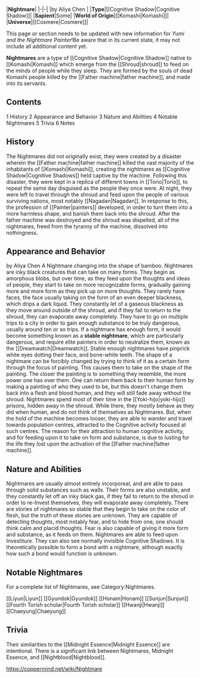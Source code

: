 |**Nightmare**|
|-|-|
|by  Aliya Chen |
|**Type**|[[Cognitive Shadow\|Cognitive Shadow]]|
|**Sapient**|Some|
|**World of Origin**|[[Komashi\|Komashi]]|
|**Universe**|[[Cosmere\|Cosmere]]|

This page or section needs to be updated with new information for *Yumi and the Nightmare Painter*!Be aware that in its current state, it may not include all additional content yet.

**Nightmares** are a type of [[Cognitive Shadow\|Cognitive Shadow]] native to [[Komashi\|Komashi]] which emerge from the [[Shroud\|shroud]] to feed on the minds of people while they sleep. They are formed by the souls of dead Komashi people killed by the [[Father machine\|father machine]], and made into its servants.

## Contents

1 History
2 Appearance and Behavior
3 Nature and Abilities
4 Notable Nightmares
5 Trivia
6 Notes


## History
The Nightmares did not originally exist, they were created by a disaster wherein the [[Father machine\|father machine]] killed the vast majority of the inhabitants of [[Komashi\|Komashi]], creating the nightmares as [[Cognitive Shadow\|Cognitive Shadows]] held captive by the machine.
Following this disaster, they were kept in a replica of different towns in [[Torio\|Torio]], to repeat the same day disguised as the people they once were. At night, they were left to travel through the shroud and feed upon the people of various surviving nations, most notably [[Nagadan\|Nagadan]]. In response to this, the profession of [[Painter\|painters]] developed, in order to turn them into a more harmless shape, and banish them back into the shroud.
After the father machine was destroyed and the shroud was dispelled, all of the nightmares, freed from the tyranny of the machine, dissolved into nothingness.

## Appearance and Behavior
 by  Aliya Chen  A Nightmare changing into the shape of bamboo.
Nightmares are inky black creatures that can take on many forms. They begin as amorphous blobs, but over time, as they feed upon the thoughts and ideas of people, they start to take on more recognizable forms, gradually gaining more and more form as they pick up on more thoughts. They rarely have faces, the face usually taking on the form of an even deeper blackness, which drips a dark liquid. They constantly let of a gaseous blackness as they move around outside of the shroud, and if they fail to return to the shroud, they can evaporate away completely.
They have to go on multiple trips to a city in order to gain enough substance to be truly dangerous, usually around ten or so trips. If a nightmare has enough form, it would become something known as a **stable nightmare**, which are particularly dangerous, and require elite painters in order to neutralize them, known as the [[Dreamwatch\|Dreamwatch]]. Stable enough nightmares have pinprick white eyes dotting their face, and bone-white teeth.
The shape of a nightmare can be forcibly changed by trying to think of it as a certain form through the focus of painting. This causes them to take on the shape of the painting. The closer the painting is to something they resemble, the more power one has over them. One can return them back to their human form by making a painting of who they used to be, but this doesn't change them back into a flesh and blood human, and they will still fade away without the shroud.
Nightmares spend most of their time in the [[Yoki-hijo\|yoki-hijo]] prisons, hidden away in the shroud. While there, they mostly behave as they did when human, and do not think of themselves as Nightmares. But, when the hold of the machine becomes looser, they are able to wander and travel towards population centres, attracted to the Cognitive activity focused at such centres. The reason for their attraction to human cognitive activity, and for feeding upon it to take on form and substance, is due to lusting for the life they lost upon the activation of the [[Father machine\|father machine]].

## Nature and Abilities
Nightmares are usually almost entirely incorporeal, and are able to pass through solid substances such as walls. Their forms are also unstable, and they constantly let off an inky black gas, if they fail to return to the shroud in order to re-Invest themselves, they will evaporate away completely. There are stories of nightmares so stable that they begin to take on the color of flesh, but the truth of these stories are unknown.
They are capable of detecting thoughts, most notably fear, and to hide from one, one should think calm and placid thoughts. Fear is also capable of giving it more form and substance, as it feeds on them.
Nightmares are able to feed upon Investiture. They can also see normally invisible Cognitive Shadows.
It is theoretically possible to form a bond with a nightmare, although exactly how such a bond would function is unknown.

## Notable Nightmares
For a complete list of Nightmares, see Category:Nightmares.

[[Liyun\|Liyun]]
[[Gyundok\|Gyundok]]
[[Honam\|Honam]]
[[Sunjun\|Sunjun]]
[[Fourth Torish scholar\|Fourth Torish scholar]]
[[Hwanji\|Hwanji]]
[[Chaeyung\|Chaeyung]]

## Trivia
Their similarities to the [[Midnight Essence\|Midnight Essence]] are intentional. There is a significant link between Nightmares, Midnight Essence, and [[Nightblood\|Nightblood]].


https://coppermind.net/wiki/Nightmare